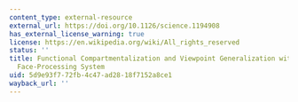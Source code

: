 ```yaml
---
content_type: external-resource
external_url: https://doi.org/10.1126/science.1194908
has_external_license_warning: true
license: https://en.wikipedia.org/wiki/All_rights_reserved
status: ''
title: Functional Compartmentalization and Viewpoint Generalization within the Macaque
  Face-Processing System
uid: 5d9e93f7-72fb-4c47-ad28-18f7152a8ce1
wayback_url: ''
---
```


